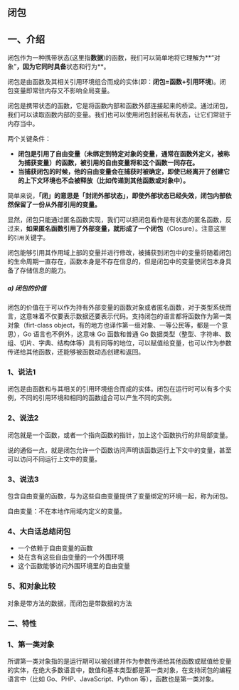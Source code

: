 ## 闭包

## 一、介绍
闭包作为一种携带状态(这里指**数据**)的函数，我们可以简单地将它理解为**“对象”**，因为它同时具备**状态和行为**。

闭包是由函数及其相关引用环境组合而成的实体(即：**闭包=函数+引用环境**)。闭包变量即常驻内存又不影响全局变量。

闭包是携带状态的函数，它是将函数内部和函数外部连接起来的桥梁。通过闭包，我们可以读取函数内部的变量。我们也可以使用闭包封装私有状态，让它们常驻于内存当中。

两个关键条件：
* **闭包是引用了自由变量（未绑定到特定对象的变量，通常在函数外定义，被称为捕获变量）的函数，被引用的自由变量将和这个函数一同存在。**
* **当捕获闭包的时候，他的自由变量会在捕获时被确定，即使已经离开了创建它的上下文环境也不会被释放（比如传递到其他函数或对象中）。**

简单来说，**「闭」的意思是「封闭外部状态」，即使外部状态已经失效，闭包内部依然保留了一份从外部引用的变量。**

显然，闭包只能通过匿名函数实现，我们可以把闭包看作是有状态的匿名函数，反过来，**如果匿名函数引用了外部变量，就形成了一个闭包**（Closure）。注意这里的`引用`关键字。

闭包能够引用其作用域上部的变量并进行修改，被捕获到闭包中的变量将随着闭包的生命周期一直存在，函数本身是不存在信息的，但是闭包中的变量使闭包本身具备了存储信息的能力。

##### a) 闭包的价值
闭包的价值在于可以作为持有外部变量的函数对象或者匿名函数，对于类型系统而言，这意味着不仅要表示数据还要表示代码。支持闭包的语言都将函数作为第一类对象（firt-class object，有的地方也译作第一级对象、一等公民等，都是一个意思），Go 语言也不例外，这意味 Go 函数和普通 Go 数据类型（整型、字符串、数组、切片、字典、结构体等）具有同等的地位，可以赋值给变量，也可以作为参数传递给其他函数，还能够被函数动态创建和返回。

### 1、说法1
闭包是由函数和与其相关的引用环境组合而成的实体。闭包在运行时可以有多个实例，不同的引用环境和相同的函数组合可以产生不同的实例。

### 2、说法2
闭包就是一个函数，或者一个指向函数的指针，加上这个函数执行的非局部变量。

说的通俗一点，就是闭包允许一个函数访问声明该函数运行上下文中的变量，甚至可以访问不同运行上文中的变量。

### 3、说法3
包含自由变量的函数，与为这些自由变量提供了变量绑定的环境一起，称为闭包。

自由变量：不在本地作用域内定义的变量。

### 4、大白话总结闭包
* 一个依赖于自由变量的函数
* 处在含有这些自由变量的一个外围环境
* 这个函数能够访问外围环境里的自由变量

### 5、和对象比较
对象是带方法的数据，而闭包是带数据的方法

### 二、特性
### 1、第一类对象
所谓第一类对象指的是运行期可以被创建并作为参数传递给其他函数或赋值给变量的实体，在绝大多数语言中，数值和基本类型都是第一类对象，在支持闭包的编程语言中（比如 Go、PHP、JavaScript、Python 等），函数也是第一类对象。